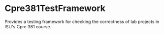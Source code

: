 # Cpre381TestFramework
Provides a testing framework for checking the correctness of lab projects in ISU's Cpre 381 course.
